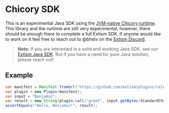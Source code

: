 # Chicory SDK

This is an experimental Java SDK using the [JVM-native Chicory runtime](https://github.com/dylibso/chicory).
This library and the runtime are still very experimental, however, there should be enough there
to complete a full Extism SDK. If anyone would like to work on it feel free to reach out to
@bhelx on the [Extism Discord](https://extism.org/discord).

> **Note**: If you are interested in a solid and working Java SDK, see our [Extism Java SDK](https://github.com/extism/java-sdk).
> But if you have a need for pure Java solution, please reach out!

## Example

```java
var manifest = Manifest.fromUrl("https://github.com/extism/plugins/releases/download/v1.0.0/greet.wasm");
var plugin = new Plugin(manifest);
var input = "Benjamin";
var result = new String(plugin.call("greet", input.getBytes(StandardCharsets.UTF_8)), StandardCharsets.UTF_8);
assertEquals("Hello, Benjamin!", result);
```